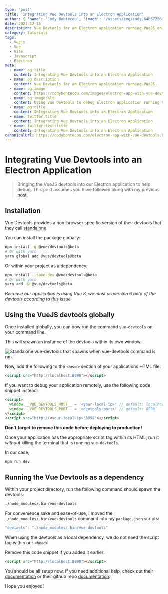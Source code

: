 ```yaml
---
type: 'post'
title: 'Integrating Vue Devtools into an Electron Application'
author: { 'name': 'Cody Bontecou', 'image': '/assets/img/cody.64b57256.jpg' }
date: 2021-12-15
description: Vue Devtools for an Electron application running VueJS on the frontend.
category: tutorials
tags:
  - Vuejs
  - Vue
  - Vite
  - Javascript
  - Electron
meta:
  - name: og:title
    content: Integrating Vue Devtools into an Electron Application
  - name: og:description
    content: Vue Devtools for an Electron application running VueJS.
  - name: og:image
    content: https://codybontecou.com/images/electron-app-with-vue-devtools-meta.png
  - name: og:image:alt
    content: Using Vue Devtools to debug Electron application running VueJS on the frontend.
  - name: og:title
    content: Integrating Vue Devtools into an Electron Application
  - name: twitter:title
    content: Integrating Vue Devtools into an Electron Application
  - name: twitter:text:title
    content: Integrating Vue Devtools into an Electron Application
canonicalUrl: https://codybontecou.com/electron-app-with-vue-devtools.html
---
```


# Integrating Vue Devtools into an Electron Application

> Bringing the VueJS devtools into our Electron application to help debug. This post assumes you have followed along with my previous [post](https://codybontecou.com/global-state-management-in-an-electron-app.html).

<HeaderMeta :author=$frontmatter.author :date=$frontmatter.date />

## Installation

Vue Devtools provides a non-browser specific version of their devtools that they call [standalone](https://devtools.vuejs.org/guide/installation.html#standalone).

You can install the package globally:

```bash
npm install -g @vue/devtools@beta
# Or with yarn
yarn global add @vue/devtools@beta
```

Or within your project as a dependency:

```bash
npm install --save-dev @vue/devtools@beta
# Or with yarn
yarn add -D @vue/devtools@beta
```

_Because our application is using Vue 3, we must us version 6 beta of the devtools according to [this](https://github.com/vuejs/devtools/issues/1199) issue_

## Using the VueJS devtools globally

Once installed globally, you can now run the command `vue-devtools` on your command line.

This will spawn an instance of the devtools within its own window.

![Standalone vue-devtools that spawns when vue-devtools command is ran.](https://codybontecou.com/images/vue-devtools-waiting-for-connection.png)

Now, add the following to the `<head>` section of your applications HTML file:

```html
<script src="http://localhost:8098"></script>
```

If you want to debug your application remotely, use the following code snippet instead:

```html
<script>
  window.__VUE_DEVTOOLS_HOST__ = '<your-local-ip>' // default: localhost
  window.__VUE_DEVTOOLS_PORT__ = '<devtools-port>' // default: 8098
</script>
<script src="http://<your-local-ip>:8098"></script>
```

**Don't forget to remove this code before deploying to production!**

Once your application has the appropriate script tag within its HTML, run it _without_ killing the terminal that is running `vue-devtools`.

In our case,

```bash
npm run dev
```

## Running the Vue Devtools as a dependency

Within your project directory, run the following command should spawn the devtools:

```bash
./node_modules/.bin/vue-devtools
```

For convenience sake and ease-of-use, I moved the `./node_modules/.bin/vue-devtools` command into my `package.json` scripts:

```js
"devtools": "./node_modules/.bin/vue-devtools"
```

When using the devtools as a local dependency, we do not need the script tag within our `<head>`

Remove this code snippet if you added it earlier:

```html
<script src="http://localhost:8098"></script>
```

You should be all setup now. If you need additional help, check out their [documentation](https://devtools.vuejs.org/) or their github repo [documentation](https://github.com/vuejs/devtools/tree/legacy/packages/shell-electron#vue-remote-devtools).

Hope you enjoyed!

<SimpleNewsletter />
<Post />
